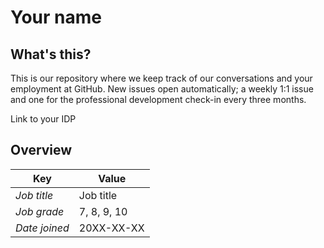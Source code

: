 # Your name

## What's this?

This is our repository where we keep track of our conversations and your employment at GitHub. New issues open automatically; a weekly 1:1 issue and one for the professional development check-in every three months.

Link to your IDP

## Overview

| Key           | Value                   |
| ------------- | ----------------------- |
| *Job title*           | Job title       |
| *Job grade*           | 7, 8, 9, 10     |
| *Date joined*         | 20XX-XX-XX      |
